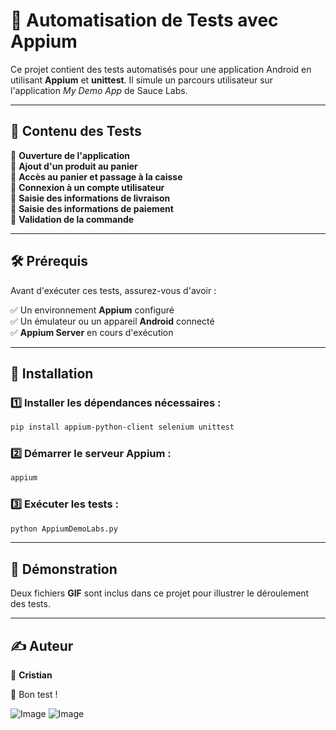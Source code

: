 # 📱 Automatisation de Tests avec Appium

Ce projet contient des tests automatisés pour une application Android en utilisant **Appium** et **unittest**. Il simule un parcours utilisateur sur l'application *My Demo App* de Sauce Labs.

---

## 📌 Contenu des Tests

🔹 **Ouverture de l'application**  
🔹 **Ajout d'un produit au panier**  
🔹 **Accès au panier et passage à la caisse**  
🔹 **Connexion à un compte utilisateur**  
🔹 **Saisie des informations de livraison**  
🔹 **Saisie des informations de paiement**  
🔹 **Validation de la commande**  

---

## 🛠 Prérequis

Avant d'exécuter ces tests, assurez-vous d'avoir :

✅ Un environnement **Appium** configuré  
✅ Un émulateur ou un appareil **Android** connecté  
✅ **Appium Server** en cours d'exécution  

---

## 🚀 Installation

### 1️⃣ Installer les dépendances nécessaires :
```sh
pip install appium-python-client selenium unittest
```

### 2️⃣ Démarrer le serveur Appium :
```sh
appium
```

### 3️⃣ Exécuter les tests :
```sh
python AppiumDemoLabs.py
```

---

## 🎥 Démonstration

Deux fichiers **GIF** sont inclus dans ce projet pour illustrer le déroulement des tests.

---

## ✍️ Auteur

👤 **Cristian**

🚀 Bon test !



![Image](https://s6.gifyu.com/images/bMxJu.gif)
![Image](https://s6.gifyu.com/images/bMxJn.gif)
